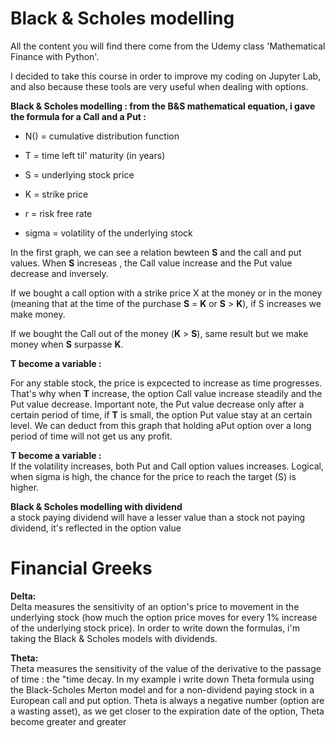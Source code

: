 # Black & Scholes modelling

All the content you will find there come from the Udemy class 'Mathematical Finance with Python'.

I decided to take this course in order to improve my coding on Jupyter Lab, and also because these tools are very useful when dealing with options.

**Black & Scholes modelling : from the B&S mathematical equation, i gave the formula for a Call and a Put :**

- N() = cumulative distribution function 

- T = time left til' maturity (in years)

- S = underlying stock price  

- K = strike price  

- r = risk free rate  

- sigma = volatility of the underlying stock  


In the first graph, we can see a relation bewteen **S** and the call and put values. When **S** increseas , the Call value increase and the Put value decrease and inversely.  

If we bought a call option with a strike price X at the money or in the money (meaning that at the time of the purchase **S** = **K** or **S** > **K**), if S increases we make money. 

If we bought the Call out of the money (**K** > **S**), same result but we make money when **S** surpasse **K**.   


**T become a variable :**  

For any stable stock, the price is expcected to increase as time progresses. That's why when **T** increase, the option Call value increase steadily and the Put value decrease. Important note, the Put value decrease only after a certain period of time, if **T** is small, the option Put value stay at an certain level. We can deduct from this graph that holding aPut option over a long period of time will not get us any profit.

**T become a variable :**  
If the volatility increases, both Put and Call option values increases. Logical, when sigma is high, the chance for the price to reach the target (S) is higher.

**Black & Scholes modelling with dividend**  
a stock paying dividend will have a lesser value than a stock not paying dividend, it's reflected in the option value  
  

# Financial Greeks  
**Delta:**  
Delta measures the sensitivity of an option's price to movement in the underlying stock (how much the option price moves for every 1% increase of the underlying stock price). In order to write down the formulas, i'm taking the Black & Scholes models with dividends.  

**Theta:**  
Theta measures the sensitivity of the value of the derivative to the passage of time : the "time decay.
In my example i write down Theta formula using the Black-Scholes Merton model and for a non-dividend paying stock in a European call and put option.
Theta is always a negative number (option are a wasting asset), as we get closer to the expiration date of the option, Theta become greater and greater








